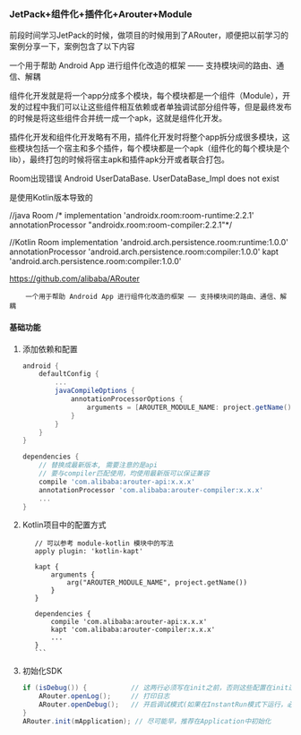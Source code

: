 ### JetPack+组件化+插件化+Arouter+Module


前段时间学习JetPack的时候，做项目的时候用到了ARouter，顺便把以前学习的案例分享一下，案例包含了以下内容




一个用于帮助 Android App 进行组件化改造的框架 —— 支持模块间的路由、通信、解耦


组件化开发就是将一个app分成多个模块，每个模块都是一个组件（Module），开发的过程中我们可以让这些组件相互依赖或者单独调试部分组件等，但是最终发布的时候是将这些组件合并统一成一个apk，这就是组件化开发。


插件化开发和组件化开发略有不用，插件化开发时将整个app拆分成很多模块，这些模块包括一个宿主和多个插件，每个模块都是一个apk（组件化的每个模块是个lib），最终打包的时候将宿主apk和插件apk分开或者联合打包。




Room出现错误  Android UserDataBase. UserDataBase_Impl does not exist

是使用Kotlin版本导致的

//java Room
/* implementation 'androidx.room:room-runtime:2.2.1'
annotationProcessor "androidx.room:room-compiler:2.2.1"*/

//Kotlin Room
implementation 'android.arch.persistence.room:runtime:1.0.0'
annotationProcessor  'android.arch.persistence.room:compiler:1.0.0'
kapt 'android.arch.persistence.room:compiler:1.0.0'









https://github.com/alibaba/ARouter





```
    一个用于帮助 Android App 进行组件化改造的框架 —— 支持模块间的路由、通信、解耦
```


#### 基础功能
1. 添加依赖和配置
    ``` gradle
    android {
        defaultConfig {
            ...
            javaCompileOptions {
                annotationProcessorOptions {
                    arguments = [AROUTER_MODULE_NAME: project.getName()]
                }
            }
        }
    }

    dependencies {
        // 替换成最新版本, 需要注意的是api
        // 要与compiler匹配使用，均使用最新版可以保证兼容
        compile 'com.alibaba:arouter-api:x.x.x'
        annotationProcessor 'com.alibaba:arouter-compiler:x.x.x'
        ...
    }
    ```

2. Kotlin项目中的配置方式
    ```
       // 可以参考 module-kotlin 模块中的写法
       apply plugin: 'kotlin-kapt'

       kapt {
           arguments {
               arg("AROUTER_MODULE_NAME", project.getName())
           }
       }

       dependencies {
           compile 'com.alibaba:arouter-api:x.x.x'
           kapt 'com.alibaba:arouter-compiler:x.x.x'
           ...
       }
       ```

3. 初始化SDK
    ``` java
    if (isDebug()) {           // 这两行必须写在init之前，否则这些配置在init过程中将无效
        ARouter.openLog();     // 打印日志
        ARouter.openDebug();   // 开启调试模式(如果在InstantRun模式下运行，必须开启调试模式！线上版本需要关闭,否则有安全风险)
    }
    ARouter.init(mApplication); // 尽可能早，推荐在Application中初始化
    ```

